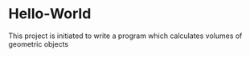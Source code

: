# Hello-World
This project is initiated to write a program which calculates volumes of geometric objects
